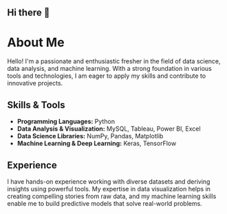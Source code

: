 ## Hi there 👋

# About Me

Hello! I'm a passionate and enthusiastic fresher in the field of data science, data analysis, and machine learning. With a strong foundation in various tools and technologies, I am eager to apply my skills and contribute to innovative projects.

## Skills & Tools

- **Programming Languages:** Python
- **Data Analysis & Visualization:** MySQL, Tableau, Power BI, Excel
- **Data Science Libraries:** NumPy, Pandas, Matplotlib
- **Machine Learning & Deep Learning:** Keras, TensorFlow

## Experience

I have hands-on experience working with diverse datasets and deriving insights using powerful tools. My expertise in data visualization helps in creating compelling stories from raw data, and my machine learning skills enable me to build predictive models that solve real-world problems.
